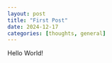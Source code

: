 ```yaml
---
layout: post
title: "First Post"
date: 2024-12-17
categories: [thoughts, general]
---
```


Hello World!
